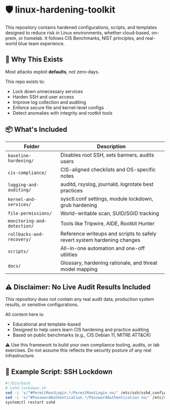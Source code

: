 # 🛡️ linux-hardening-toolkit

This repository contains hardened configurations, scripts, and templates designed to reduce risk in Linux environments, whether cloud-based, on-prem, or homelab. It follows CIS Benchmarks, NIST principles, and real-world blue team experience.

## 🧠 Why This Exists

Most attacks exploit **defaults**, not zero-days.

This repo exists to:
- Lock down unnecessary services
- Harden SSH and user access
- Improve log collection and auditing
- Enforce secure file and kernel-level configs
- Detect anomalies with integrity and rootkit tools

## 📦 What's Included

| Folder | Description |
|--------|-------------|
| `baseline-hardening/` | Disables root SSH, sets banners, audits users |
| `cis-compliance/` | CIS-aligned checklists and OS-specific notes |
| `logging-and-auditing/` | auditd, rsyslog, journald, logrotate best practices |
| `kernel-and-services/` | sysctl.conf settings, module lockdown, grub hardening |
| `file-permissions/` | World-writable scan, SUID/SGID tracking |
| `monitoring-and-detection/` | Tools like Tripwire, AIDE, Rootkit Hunter |
| `rollbacks-and-recovery/` | Reference writeups and scripts to safely revert system hardening changes |
| `scripts/` | All-in-one automation and one-off utilities |
| `docs/` | Glossary, hardening rationale, and threat model mapping |

## ⚠️ Disclaimer: No Live Audit Results Included
This repository does not contain any real audit data, production system results, or sensitive configurations.

All content here is:
- Educational and template-based
- Designed to help users learn CIS hardening and practice auditing
- Based on public benchmarks (e.g., CIS Debian 11, MITRE ATT&CK)

⚠️ Use this framework to build your own compliance tooling, audits, or lab exercises. Do not assume this reflects the security posture of any real infrastructure.

## 🔧 Example Script: SSH Lockdown

```bash
#!/bin/bash
# sshd-lockdown.sh
sed -i 's/^#PermitRootLogin.*/PermitRootLogin no/' /etc/ssh/sshd_config
sed -i 's/^#PasswordAuthentication.*/PasswordAuthentication no/' /etc/ssh/sshd_config
systemctl restart sshd

